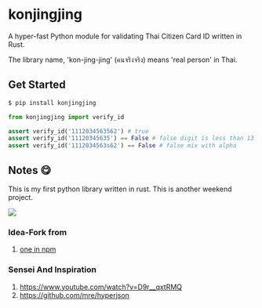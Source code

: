 # konjingjing
A hyper-fast Python module for validating Thai Citizen Card ID written in Rust.

The library name, 'kon-jing-jing' (คนจริงจริง) means 'real person' in Thai.

## Get Started
```bash
$ pip install konjingjing
```

```python
from konjingjing import verify_id

assert verify_id('1112034563562') # true
assert verify_id('11120345635') == False # false digit is less than 13
assert verify_id('1112034563s62') == False # false mix with alpha
```

## Notes 😋
This is my first python library written in rust. This is another weekend project. 

![](https://i.imgflip.com/4p243t.jpg)


### Idea-Fork from
1. [one in npm](https://github.com/jukbot/thai-citizen-id-validator)

### Sensei And Inspiration
1. https://www.youtube.com/watch?v=D9r__qxtRMQ
2. https://github.com/mre/hyperjson